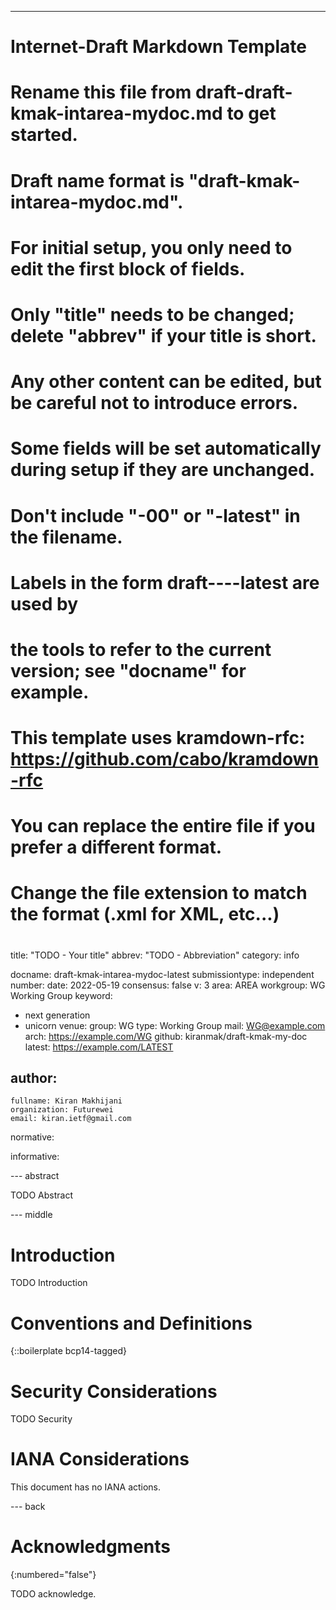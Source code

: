---
###
# Internet-Draft Markdown Template
#
# Rename this file from draft-draft-kmak-intarea-mydoc.md to get started.
# Draft name format is "draft-kmak-intarea-mydoc.md".
#
# For initial setup, you only need to edit the first block of fields.
# Only "title" needs to be changed; delete "abbrev" if your title is short.
# Any other content can be edited, but be careful not to introduce errors.
# Some fields will be set automatically during setup if they are unchanged.
#
# Don't include "-00" or "-latest" in the filename.
# Labels in the form draft-<yourname>-<workgroup>-<name>-latest are used by
# the tools to refer to the current version; see "docname" for example.
#
# This template uses kramdown-rfc: https://github.com/cabo/kramdown-rfc
# You can replace the entire file if you prefer a different format.
# Change the file extension to match the format (.xml for XML, etc...)
#
###
title: "TODO - Your title"
abbrev: "TODO - Abbreviation"
category: info

docname: draft-kmak-intarea-mydoc-latest
submissiontype: independent
number:
date: 2022-05-19
consensus: false
v: 3
area: AREA
workgroup: WG Working Group
keyword:
 - next generation
 - unicorn
venue:
  group: WG
  type: Working Group
  mail: WG@example.com
  arch: https://example.com/WG
  github: kiranmak/draft-kmak-my-doc
  latest: https://example.com/LATEST

author:
 -
    fullname: Kiran Makhijani
    organization: Futurewei
    email: kiran.ietf@gmail.com

normative:

informative:


--- abstract

TODO Abstract


--- middle

# Introduction

TODO Introduction


# Conventions and Definitions

{::boilerplate bcp14-tagged}


# Security Considerations

TODO Security


# IANA Considerations

This document has no IANA actions.


--- back

# Acknowledgments
{:numbered="false"}

TODO acknowledge.
